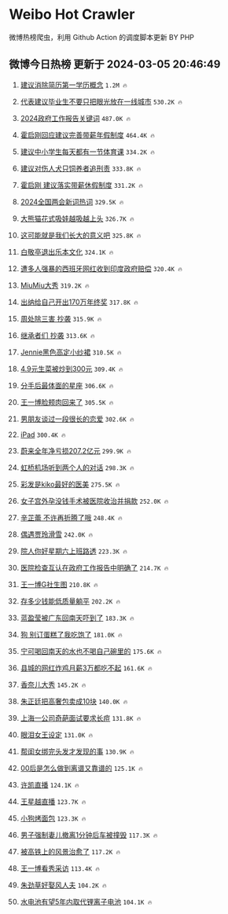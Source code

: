 # Weibo Hot Crawler 



微博热榜爬虫，利用 Github Action 的调度脚本更新 BY PHP 


## 微博今日热榜 更新于 2024-03-05 20:46:49 
1. [建议消除简历第一学历概念](https://s.weibo.com/weibo?q=%23%E5%BB%BA%E8%AE%AE%E6%B6%88%E9%99%A4%E7%AE%80%E5%8E%86%E7%AC%AC%E4%B8%80%E5%AD%A6%E5%8E%86%E6%A6%82%E5%BF%B5%23&t=31&band_rank=1&Refer=top) `1.2M 🔥` 

1. [代表建议毕业生不要只把眼光放在一线城市](https://s.weibo.com/weibo?q=%23%E4%BB%A3%E8%A1%A8%E5%BB%BA%E8%AE%AE%E6%AF%95%E4%B8%9A%E7%94%9F%E4%B8%8D%E8%A6%81%E5%8F%AA%E6%8A%8A%E7%9C%BC%E5%85%89%E6%94%BE%E5%9C%A8%E4%B8%80%E7%BA%BF%E5%9F%8E%E5%B8%82%23&t=31&band_rank=2&Refer=top) `530.2K 🔥` 

1. [2024政府工作报告关键词](https://s.weibo.com/weibo?q=%232024%E6%94%BF%E5%BA%9C%E5%B7%A5%E4%BD%9C%E6%8A%A5%E5%91%8A%E5%85%B3%E9%94%AE%E8%AF%8D%23&t=31&band_rank=3&Refer=top) `487.0K 🔥` 

1. [霍启刚回应建议完善带薪年假制度](https://s.weibo.com/weibo?q=%23%E9%9C%8D%E5%90%AF%E5%88%9A%E5%9B%9E%E5%BA%94%E5%BB%BA%E8%AE%AE%E5%AE%8C%E5%96%84%E5%B8%A6%E8%96%AA%E5%B9%B4%E5%81%87%E5%88%B6%E5%BA%A6%23&t=31&band_rank=4&Refer=top) `464.4K 🔥` 

1. [建议中小学生每天都有一节体育课](https://s.weibo.com/weibo?q=%23%E5%BB%BA%E8%AE%AE%E4%B8%AD%E5%B0%8F%E5%AD%A6%E7%94%9F%E6%AF%8F%E5%A4%A9%E9%83%BD%E6%9C%89%E4%B8%80%E8%8A%82%E4%BD%93%E8%82%B2%E8%AF%BE%23&t=31&band_rank=5&Refer=top) `334.2K 🔥` 

1. [建议对伤人犬只饲养者追刑责](https://s.weibo.com/weibo?q=%23%E5%BB%BA%E8%AE%AE%E5%AF%B9%E4%BC%A4%E4%BA%BA%E7%8A%AC%E5%8F%AA%E9%A5%B2%E5%85%BB%E8%80%85%E8%BF%BD%E5%88%91%E8%B4%A3%23&t=31&band_rank=6&Refer=top) `333.8K 🔥` 

1. [霍启刚 建议落实带薪休假制度](https://s.weibo.com/weibo?q=%E9%9C%8D%E5%90%AF%E5%88%9A%20%E5%BB%BA%E8%AE%AE%E8%90%BD%E5%AE%9E%E5%B8%A6%E8%96%AA%E4%BC%91%E5%81%87%E5%88%B6%E5%BA%A6&t=31&band_rank=7&Refer=top) `331.2K 🔥` 

1. [2024全国两会新词热词](https://s.weibo.com/weibo?q=%232024%E5%85%A8%E5%9B%BD%E4%B8%A4%E4%BC%9A%E6%96%B0%E8%AF%8D%E7%83%AD%E8%AF%8D%23&t=31&band_rank=8&Refer=top) `329.5K 🔥` 

1. [大熊猫花式吸娃越吸越上头](https://s.weibo.com/weibo?q=%23%E5%A4%A7%E7%86%8A%E7%8C%AB%E8%8A%B1%E5%BC%8F%E5%90%B8%E5%A8%83%E8%B6%8A%E5%90%B8%E8%B6%8A%E4%B8%8A%E5%A4%B4%23&t=31&band_rank=9&Refer=top) `326.7K 🔥` 

1. [这可能就是我们长大的意义吧](https://s.weibo.com/weibo?q=%23%E8%BF%99%E5%8F%AF%E8%83%BD%E5%B0%B1%E6%98%AF%E6%88%91%E4%BB%AC%E9%95%BF%E5%A4%A7%E7%9A%84%E6%84%8F%E4%B9%89%E5%90%A7%23&t=31&band_rank=10&Refer=top) `325.8K 🔥` 

1. [白敬亭退出乐本文化](https://s.weibo.com/weibo?q=%23%E7%99%BD%E6%95%AC%E4%BA%AD%E9%80%80%E5%87%BA%E4%B9%90%E6%9C%AC%E6%96%87%E5%8C%96%23&t=31&band_rank=11&Refer=top) `324.1K 🔥` 

1. [遭多人强暴的西班牙网红收到印度政府赔偿](https://s.weibo.com/weibo?q=%23%E9%81%AD%E5%A4%9A%E4%BA%BA%E5%BC%BA%E6%9A%B4%E7%9A%84%E8%A5%BF%E7%8F%AD%E7%89%99%E7%BD%91%E7%BA%A2%E6%94%B6%E5%88%B0%E5%8D%B0%E5%BA%A6%E6%94%BF%E5%BA%9C%E8%B5%94%E5%81%BF%23&t=31&band_rank=12&Refer=top) `320.4K 🔥` 

1. [MiuMiu大秀](https://s.weibo.com/weibo?q=MiuMiu%E5%A4%A7%E7%A7%80&t=31&band_rank=13&Refer=top) `319.2K 🔥` 

1. [出纳给自己开出170万年终奖](https://s.weibo.com/weibo?q=%23%E5%87%BA%E7%BA%B3%E7%BB%99%E8%87%AA%E5%B7%B1%E5%BC%80%E5%87%BA170%E4%B8%87%E5%B9%B4%E7%BB%88%E5%A5%96%23&t=31&band_rank=14&Refer=top) `317.8K 🔥` 

1. [周处除三害 抄袭](https://s.weibo.com/weibo?q=%E5%91%A8%E5%A4%84%E9%99%A4%E4%B8%89%E5%AE%B3%20%E6%8A%84%E8%A2%AD&t=31&band_rank=15&Refer=top) `315.9K 🔥` 

1. [继承者们 抄袭](https://s.weibo.com/weibo?q=%E7%BB%A7%E6%89%BF%E8%80%85%E4%BB%AC%20%E6%8A%84%E8%A2%AD&t=31&band_rank=16&Refer=top) `313.6K 🔥` 

1. [Jennie黑色高定小纱裙](https://s.weibo.com/weibo?q=%23Jennie%E9%BB%91%E8%89%B2%E9%AB%98%E5%AE%9A%E5%B0%8F%E7%BA%B1%E8%A3%99%23&t=31&band_rank=17&Refer=top) `310.5K 🔥` 

1. [4.9元生菜被炒到300元](https://s.weibo.com/weibo?q=%234.9%E5%85%83%E7%94%9F%E8%8F%9C%E8%A2%AB%E7%82%92%E5%88%B0300%E5%85%83%23&t=31&band_rank=18&Refer=top) `309.4K 🔥` 

1. [分手后最体面的星座](https://s.weibo.com/weibo?q=%E5%88%86%E6%89%8B%E5%90%8E%E6%9C%80%E4%BD%93%E9%9D%A2%E7%9A%84%E6%98%9F%E5%BA%A7&t=31&band_rank=19&Refer=top) `306.6K 🔥` 

1. [王一博脸颊肉回来了](https://s.weibo.com/weibo?q=%23%E7%8E%8B%E4%B8%80%E5%8D%9A%E8%84%B8%E9%A2%8A%E8%82%89%E5%9B%9E%E6%9D%A5%E4%BA%86%23&t=31&band_rank=20&Refer=top) `305.5K 🔥` 

1. [男朋友谈过一段很长的恋爱](https://s.weibo.com/weibo?q=%23%E7%94%B7%E6%9C%8B%E5%8F%8B%E8%B0%88%E8%BF%87%E4%B8%80%E6%AE%B5%E5%BE%88%E9%95%BF%E7%9A%84%E6%81%8B%E7%88%B1%23&t=31&band_rank=21&Refer=top) `302.6K 🔥` 

1. [iPad](https://s.weibo.com/weibo?q=iPad&t=31&band_rank=22&Refer=top) `300.4K 🔥` 

1. [蔚来全年净亏损207.2亿元](https://s.weibo.com/weibo?q=%23%E8%94%9A%E6%9D%A5%E5%85%A8%E5%B9%B4%E5%87%80%E4%BA%8F%E6%8D%9F207.2%E4%BA%BF%E5%85%83%23&t=31&band_rank=23&Refer=top) `299.9K 🔥` 

1. [虹桥机场听到两个人的对话](https://s.weibo.com/weibo?q=%E8%99%B9%E6%A1%A5%E6%9C%BA%E5%9C%BA%E5%90%AC%E5%88%B0%E4%B8%A4%E4%B8%AA%E4%BA%BA%E7%9A%84%E5%AF%B9%E8%AF%9D&t=31&band_rank=24&Refer=top) `298.3K 🔥` 

1. [彩发是kiko最好的医美](https://s.weibo.com/weibo?q=%E5%BD%A9%E5%8F%91%E6%98%AFkiko%E6%9C%80%E5%A5%BD%E7%9A%84%E5%8C%BB%E7%BE%8E&t=31&band_rank=25&Refer=top) `275.5K 🔥` 

1. [女子宫外孕没钱手术被医院收治并捐款](https://s.weibo.com/weibo?q=%23%E5%A5%B3%E5%AD%90%E5%AE%AB%E5%A4%96%E5%AD%95%E6%B2%A1%E9%92%B1%E6%89%8B%E6%9C%AF%E8%A2%AB%E5%8C%BB%E9%99%A2%E6%94%B6%E6%B2%BB%E5%B9%B6%E6%8D%90%E6%AC%BE%23&t=31&band_rank=26&Refer=top) `252.0K 🔥` 

1. [辛芷蕾 不许再折腾了哦](https://s.weibo.com/weibo?q=%E8%BE%9B%E8%8A%B7%E8%95%BE%20%E4%B8%8D%E8%AE%B8%E5%86%8D%E6%8A%98%E8%85%BE%E4%BA%86%E5%93%A6&t=31&band_rank=27&Refer=top) `248.4K 🔥` 

1. [偶遇贾玲滑雪](https://s.weibo.com/weibo?q=%23%E5%81%B6%E9%81%87%E8%B4%BE%E7%8E%B2%E6%BB%91%E9%9B%AA%23&t=31&band_rank=28&Refer=top) `242.0K 🔥` 

1. [院人你好星期六上班路透](https://s.weibo.com/weibo?q=%23%E9%99%A2%E4%BA%BA%E4%BD%A0%E5%A5%BD%E6%98%9F%E6%9C%9F%E5%85%AD%E4%B8%8A%E7%8F%AD%E8%B7%AF%E9%80%8F%23&t=31&band_rank=29&Refer=top) `223.3K 🔥` 

1. [医院检查互认在政府工作报告中明确了](https://s.weibo.com/weibo?q=%23%E5%8C%BB%E9%99%A2%E6%A3%80%E6%9F%A5%E4%BA%92%E8%AE%A4%E5%9C%A8%E6%94%BF%E5%BA%9C%E5%B7%A5%E4%BD%9C%E6%8A%A5%E5%91%8A%E4%B8%AD%E6%98%8E%E7%A1%AE%E4%BA%86%23&t=31&band_rank=30&Refer=top) `214.7K 🔥` 

1. [王一博G社生图](https://s.weibo.com/weibo?q=%E7%8E%8B%E4%B8%80%E5%8D%9AG%E7%A4%BE%E7%94%9F%E5%9B%BE&t=31&band_rank=31&Refer=top) `210.8K 🔥` 

1. [存多少钱能低质量躺平](https://s.weibo.com/weibo?q=%23%E5%AD%98%E5%A4%9A%E5%B0%91%E9%92%B1%E8%83%BD%E4%BD%8E%E8%B4%A8%E9%87%8F%E8%BA%BA%E5%B9%B3%23&t=31&band_rank=32&Refer=top) `202.2K 🔥` 

1. [蓝盈莹被广东回南天吓到了](https://s.weibo.com/weibo?q=%23%E8%93%9D%E7%9B%88%E8%8E%B9%E8%A2%AB%E5%B9%BF%E4%B8%9C%E5%9B%9E%E5%8D%97%E5%A4%A9%E5%90%93%E5%88%B0%E4%BA%86%23&t=31&band_rank=33&Refer=top) `183.3K 🔥` 

1. [狗 别订蛋糕了我吃饱了](https://s.weibo.com/weibo?q=%E7%8B%97%20%E5%88%AB%E8%AE%A2%E8%9B%8B%E7%B3%95%E4%BA%86%E6%88%91%E5%90%83%E9%A5%B1%E4%BA%86&t=31&band_rank=34&Refer=top) `181.0K 🔥` 

1. [宁可喝回南天的水也不喝自己碗里的](https://s.weibo.com/weibo?q=%E5%AE%81%E5%8F%AF%E5%96%9D%E5%9B%9E%E5%8D%97%E5%A4%A9%E7%9A%84%E6%B0%B4%E4%B9%9F%E4%B8%8D%E5%96%9D%E8%87%AA%E5%B7%B1%E7%A2%97%E9%87%8C%E7%9A%84&t=31&band_rank=35&Refer=top) `175.6K 🔥` 

1. [县城的网红炸鸡月薪3万都吃不起](https://s.weibo.com/weibo?q=%23%E5%8E%BF%E5%9F%8E%E7%9A%84%E7%BD%91%E7%BA%A2%E7%82%B8%E9%B8%A1%E6%9C%88%E8%96%AA3%E4%B8%87%E9%83%BD%E5%90%83%E4%B8%8D%E8%B5%B7%23&t=31&band_rank=36&Refer=top) `161.6K 🔥` 

1. [香奈儿大秀](https://s.weibo.com/weibo?q=%23%E9%A6%99%E5%A5%88%E5%84%BF%E5%A4%A7%E7%A7%80%23&t=31&band_rank=37&Refer=top) `145.2K 🔥` 

1. [朱正廷把高奢包卖成10块](https://s.weibo.com/weibo?q=%23%E6%9C%B1%E6%AD%A3%E5%BB%B7%E6%8A%8A%E9%AB%98%E5%A5%A2%E5%8C%85%E5%8D%96%E6%88%9010%E5%9D%97%23&t=31&band_rank=38&Refer=top) `140.0K 🔥` 

1. [上海一公司奇葩面试要求长痘](https://s.weibo.com/weibo?q=%23%E4%B8%8A%E6%B5%B7%E4%B8%80%E5%85%AC%E5%8F%B8%E5%A5%87%E8%91%A9%E9%9D%A2%E8%AF%95%E8%A6%81%E6%B1%82%E9%95%BF%E7%97%98%23&t=31&band_rank=39&Refer=top) `131.8K 🔥` 

1. [眼泪女王设定](https://s.weibo.com/weibo?q=%E7%9C%BC%E6%B3%AA%E5%A5%B3%E7%8E%8B%E8%AE%BE%E5%AE%9A&t=31&band_rank=40&Refer=top) `131.0K 🔥` 

1. [帮闺女绑完头发才发现的事](https://s.weibo.com/weibo?q=%23%E5%B8%AE%E9%97%BA%E5%A5%B3%E7%BB%91%E5%AE%8C%E5%A4%B4%E5%8F%91%E6%89%8D%E5%8F%91%E7%8E%B0%E7%9A%84%E4%BA%8B%23&t=31&band_rank=41&Refer=top) `130.9K 🔥` 

1. [00后是怎么做到离谱又靠谱的](https://s.weibo.com/weibo?q=%2300%E5%90%8E%E6%98%AF%E6%80%8E%E4%B9%88%E5%81%9A%E5%88%B0%E7%A6%BB%E8%B0%B1%E5%8F%88%E9%9D%A0%E8%B0%B1%E7%9A%84%23&t=31&band_rank=42&Refer=top) `125.1K 🔥` 

1. [许凯直播](https://s.weibo.com/weibo?q=%E8%AE%B8%E5%87%AF%E7%9B%B4%E6%92%AD&t=31&band_rank=43&Refer=top) `124.1K 🔥` 

1. [王星越直播](https://s.weibo.com/weibo?q=%23%E7%8E%8B%E6%98%9F%E8%B6%8A%E7%9B%B4%E6%92%AD%23&t=31&band_rank=44&Refer=top) `123.7K 🔥` 

1. [小狗烤面包](https://s.weibo.com/weibo?q=%E5%B0%8F%E7%8B%97%E7%83%A4%E9%9D%A2%E5%8C%85&t=31&band_rank=45&Refer=top) `123.3K 🔥` 

1. [男子强制妻儿撤离1分钟后车被撞毁](https://s.weibo.com/weibo?q=%23%E7%94%B7%E5%AD%90%E5%BC%BA%E5%88%B6%E5%A6%BB%E5%84%BF%E6%92%A4%E7%A6%BB1%E5%88%86%E9%92%9F%E5%90%8E%E8%BD%A6%E8%A2%AB%E6%92%9E%E6%AF%81%23&t=31&band_rank=46&Refer=top) `117.3K 🔥` 

1. [被高铁上的风景治愈了](https://s.weibo.com/weibo?q=%23%E8%A2%AB%E9%AB%98%E9%93%81%E4%B8%8A%E7%9A%84%E9%A3%8E%E6%99%AF%E6%B2%BB%E6%84%88%E4%BA%86%23&t=31&band_rank=47&Refer=top) `117.2K 🔥` 

1. [王一博看秀采访](https://s.weibo.com/weibo?q=%23%E7%8E%8B%E4%B8%80%E5%8D%9A%E7%9C%8B%E7%A7%80%E9%87%87%E8%AE%BF%23&t=31&band_rank=48&Refer=top) `113.4K 🔥` 

1. [朱劲草好娶风人夫](https://s.weibo.com/weibo?q=%E6%9C%B1%E5%8A%B2%E8%8D%89%E5%A5%BD%E5%A8%B6%E9%A3%8E%E4%BA%BA%E5%A4%AB&t=31&band_rank=49&Refer=top) `104.2K 🔥` 

1. [水电池有望5年内取代锂离子电池](https://s.weibo.com/weibo?q=%23%E6%B0%B4%E7%94%B5%E6%B1%A0%E6%9C%89%E6%9C%9B5%E5%B9%B4%E5%86%85%E5%8F%96%E4%BB%A3%E9%94%82%E7%A6%BB%E5%AD%90%E7%94%B5%E6%B1%A0%23&t=31&band_rank=50&Refer=top) `104.1K 🔥` 

